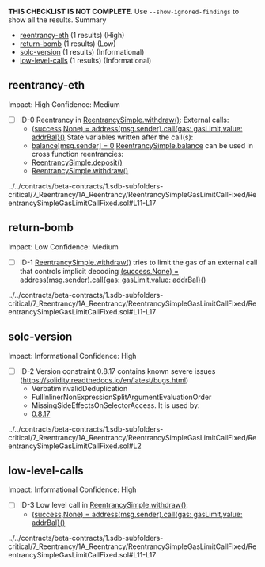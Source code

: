 **THIS CHECKLIST IS NOT COMPLETE**. Use `--show-ignored-findings` to show all the results.
Summary
 - [reentrancy-eth](#reentrancy-eth) (1 results) (High)
 - [return-bomb](#return-bomb) (1 results) (Low)
 - [solc-version](#solc-version) (1 results) (Informational)
 - [low-level-calls](#low-level-calls) (1 results) (Informational)
## reentrancy-eth
Impact: High
Confidence: Medium
 - [ ] ID-0
Reentrancy in [ReentrancySimple.withdraw()](../../contracts/beta-contracts/1.sdb-subfolders-critical/7_Reentrancy/1A_Reentrancy/ReentrancySimpleGasLimitCallFixed/ReentrancySimpleGasLimitCallFixed.sol#L11-L17):
	External calls:
	- [(success,None) = address(msg.sender).call{gas: gasLimit,value: addrBal}()](../../contracts/beta-contracts/1.sdb-subfolders-critical/7_Reentrancy/1A_Reentrancy/ReentrancySimpleGasLimitCallFixed/ReentrancySimpleGasLimitCallFixed.sol#L14)
	State variables written after the call(s):
	- [balance[msg.sender] = 0](../../contracts/beta-contracts/1.sdb-subfolders-critical/7_Reentrancy/1A_Reentrancy/ReentrancySimpleGasLimitCallFixed/ReentrancySimpleGasLimitCallFixed.sol#L15)
	[ReentrancySimple.balance](../../contracts/beta-contracts/1.sdb-subfolders-critical/7_Reentrancy/1A_Reentrancy/ReentrancySimpleGasLimitCallFixed/ReentrancySimpleGasLimitCallFixed.sol#L5) can be used in cross function reentrancies:
	- [ReentrancySimple.deposit()](../../contracts/beta-contracts/1.sdb-subfolders-critical/7_Reentrancy/1A_Reentrancy/ReentrancySimpleGasLimitCallFixed/ReentrancySimpleGasLimitCallFixed.sol#L7-L9)
	- [ReentrancySimple.withdraw()](../../contracts/beta-contracts/1.sdb-subfolders-critical/7_Reentrancy/1A_Reentrancy/ReentrancySimpleGasLimitCallFixed/ReentrancySimpleGasLimitCallFixed.sol#L11-L17)

../../contracts/beta-contracts/1.sdb-subfolders-critical/7_Reentrancy/1A_Reentrancy/ReentrancySimpleGasLimitCallFixed/ReentrancySimpleGasLimitCallFixed.sol#L11-L17


## return-bomb
Impact: Low
Confidence: Medium
 - [ ] ID-1
[ReentrancySimple.withdraw()](../../contracts/beta-contracts/1.sdb-subfolders-critical/7_Reentrancy/1A_Reentrancy/ReentrancySimpleGasLimitCallFixed/ReentrancySimpleGasLimitCallFixed.sol#L11-L17) tries to limit the gas of an external call that controls implicit decoding
	[(success,None) = address(msg.sender).call{gas: gasLimit,value: addrBal}()](../../contracts/beta-contracts/1.sdb-subfolders-critical/7_Reentrancy/1A_Reentrancy/ReentrancySimpleGasLimitCallFixed/ReentrancySimpleGasLimitCallFixed.sol#L14)

../../contracts/beta-contracts/1.sdb-subfolders-critical/7_Reentrancy/1A_Reentrancy/ReentrancySimpleGasLimitCallFixed/ReentrancySimpleGasLimitCallFixed.sol#L11-L17


## solc-version
Impact: Informational
Confidence: High
 - [ ] ID-2
Version constraint 0.8.17 contains known severe issues (https://solidity.readthedocs.io/en/latest/bugs.html)
	- VerbatimInvalidDeduplication
	- FullInlinerNonExpressionSplitArgumentEvaluationOrder
	- MissingSideEffectsOnSelectorAccess.
It is used by:
	- [0.8.17](../../contracts/beta-contracts/1.sdb-subfolders-critical/7_Reentrancy/1A_Reentrancy/ReentrancySimpleGasLimitCallFixed/ReentrancySimpleGasLimitCallFixed.sol#L2)

../../contracts/beta-contracts/1.sdb-subfolders-critical/7_Reentrancy/1A_Reentrancy/ReentrancySimpleGasLimitCallFixed/ReentrancySimpleGasLimitCallFixed.sol#L2


## low-level-calls
Impact: Informational
Confidence: High
 - [ ] ID-3
Low level call in [ReentrancySimple.withdraw()](../../contracts/beta-contracts/1.sdb-subfolders-critical/7_Reentrancy/1A_Reentrancy/ReentrancySimpleGasLimitCallFixed/ReentrancySimpleGasLimitCallFixed.sol#L11-L17):
	- [(success,None) = address(msg.sender).call{gas: gasLimit,value: addrBal}()](../../contracts/beta-contracts/1.sdb-subfolders-critical/7_Reentrancy/1A_Reentrancy/ReentrancySimpleGasLimitCallFixed/ReentrancySimpleGasLimitCallFixed.sol#L14)

../../contracts/beta-contracts/1.sdb-subfolders-critical/7_Reentrancy/1A_Reentrancy/ReentrancySimpleGasLimitCallFixed/ReentrancySimpleGasLimitCallFixed.sol#L11-L17


